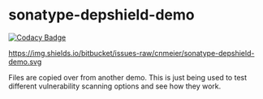 # sonatype-depshield-demo

[![Codacy Badge](https://api.codacy.com/project/badge/Grade/15bb0f52e0b64b85bc4016ace60581c2)](https://app.codacy.com/app/cnmeier/sonatype-depshield-demo?utm_source=github.com&utm_medium=referral&utm_content=cnmeier/sonatype-depshield-demo&utm_campaign=Badge_Grade_Settings)

https://img.shields.io/bitbucket/issues-raw/cnmeier/sonatype-depshield-demo.svg

Files are copied over from another demo. This is just being used to test different vulnerability scanning options and see how they work.
